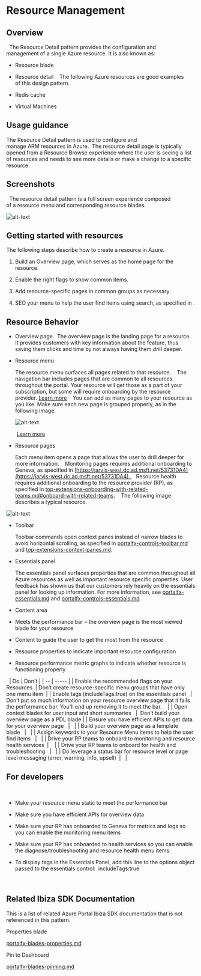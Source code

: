 <a name="resource-management"></a>
# Resource Management

<a name="resource-management-overview"></a>
## Overview
 
The Resource Detail pattern provides the configuration and management of a single Azure resource. It is also known as: 

* Resource blade 

* Resource detail 
 
The following Azure resources are good examples of this design pattern.

* Redis cache 

* Virtual Machines 

<a name="resource-management-usage-guidance"></a>
## Usage guidance

The Resource Detail pattern is used to configure and manage ARM resources in Azure.  The resource detail page is typically opened from a Resource Browse experience where the user is seeing a list of resources and needs to see more details or make a change to a specific resource. 

<a name="resource-management-screenshots"></a>
## Screenshots
 
The resource detail pattern is a full screen experience composed of a resource menu and corresponding resource blades.  
      
![alt-text](../media/top-extensions-resources/resourceDetail.png "Resource detail full screen experience")

<a name="resource-management-getting-started-with-resources"></a>
## Getting started with resources

The following steps describe how to create a resource in Azure.

1. Build an Overview page, which serves as the home page for the resource.

1. Enable the right flags to show common items.

1. Add resource-specific pages in common groups as necessary.

1. SEO your menu to help the user find items using search, as specified in .

<a name="resource-management-resource-behavior"></a>
## Resource Behavior

* Overview page
 
    The overview page is the landing page for a resource. It provides customers with key information about the feature, thus saving them clicks and time by not always having them drill deeper. 

* Resource menu  
	
	The resource menu surfaces all pages related to that resource. 
	 
	The navigation bar includes pages that are common to all resources throughout the portal. Your resource will get those as a part of your subscription,  but some will require onboarding by the resource provider. [Learn more](top-blades-resourcemenublade.md) 
	 
	You can add as many pages to your resource as you like. Make sure each new page is grouped properly, as in the following image.
	      
    ![alt-text](../media/top-extensions-resources/overviewPage.png "Resource detail full screen experience")
	
	 [Learn more](top-blades-resourcemenublade.md#add-menu-items-to-the-menu)
	 
* Resource pages  

	Each menu item opens a page that allows the user to drill deeper for more information. 
	 
	Monitoring pages requires additional onboarding to Geneva, as specified in [https://jarvis-west.dc.ad.msft.net/53731DA4](https://jarvis-west.dc.ad.msft.net/53731DA4). 
	 
	Resource health requires additional onboarding to the resource provider (RP), as specified in [top-extensions-onboarding-with-related-teams.md#onboard-with-related-teams](top-extensions-onboarding-with-related-teams.md#onboard-with-related-teams). 
  
The following image describes a typical resource.

![alt-text](../media/top-extensions-resources/resourceManagement.png "Sample resource experience")

* Toolbar 

	Toolbar commands open context panes instead of narrow blades to avoid horizontal scrolling, as specified in [portalfx-controls-toolbar.md](portalfx-controls-toolbar.md) and [top-extensions-context-panes.md](top-extensions-context-panes.md).
 
* Essentials panel 

	The essentials panel surfaces properties that are common throughout all Azure resources as well as important resource specific properties. User feedback has shown us that our customers rely heavily on the essentials panel for looking up information. For more information, see  [portalfx-essentials.md](portalfx-essentials.md) and [portalfx-controls-essentials.md](portalfx-controls-essentials.md).

* Content area

* Meets the performance bar – the overview page is the most viewed blade for your resource  

* Content to guide the user to get the most from the resource 

* Resource properties to indicate important resource configuration
 
* Resource performance metric graphs to indicate whether resource is functioning properly 

 
| Do | Don't |
| -- | ----- |
| Enable the recommended flags on your Resources  | Don’t create resource-specific menu groups that have only one menu item  |
| Enable tags (includeTags:true) on the essentials panel   | Don’t put so much information on your resource overview page that it fails the performance bar. You'll end up removing it to meet the bar.    | 
| Open context blades for user input and short summaries   |  Don’t build your overview page as a PDL blade | 
| Ensure you have efficient APIs to get data for your overview page   |   | 
| Build your overview page as a template blade   |   | 
| Assign keywords to your Resource Menu items to help the user find items   |   | 
| Drive your RP teams to onboard to monitoring and resource health services  |    | 
| Drive your RP teams to onboard for health and troubleshooting   |   | 
| Do leverage a status bar for resource level or page level messaging (error, warning, info, upsell)  |   | 
 
<a name="resource-management-for-developers"></a>
## For developers
 
* Make your resource menu static to meet the performance bar 

* Make sure you have efficient APIs for overview data 

* Make sure your RP has onboarded to Geneva for metrics and logs so you can enable the monitoring menu items 

* Make sure your RP has onboarded to health services so you can enable the diagnose/troubleshooting and resource health menu items 

* To display tags in the Essentials Panel, add this line to the options object passed to the essentials control:  includeTags:true 

 
<a name="resource-management-related-ibiza-sdk-documentation"></a>
## Related Ibiza SDK Documentation

This is a list of related Azure Portal Ibiza SDK documentation that is not referenced in this pattern. 

Properties blade 

[portalfx-blades-properties.md](portalfx-blades-properties.md)

Pin to Dashboard

[portalfx-blades-pinning.md](portalfx-blades-pinning.md)
